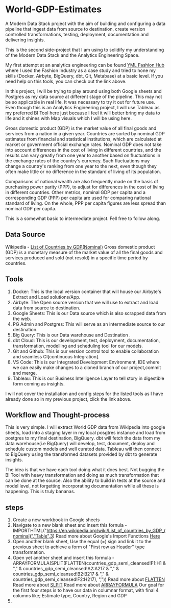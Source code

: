 # World-GDP-Estimates
A Modern Data Stack project with the aim of building and configuring a data pipeline that ingest data from source to destination,  create version controlled transformations, testing, deployment, documentation and delivering insights.

This is the second side-project that I am using to solidify my understanding of the Modern Data Stack and the Analytics Engineering Space.

My first attempt at an analytics engineering can be found [YML Fashion Hub](https://github.com/olatkem2/YML-Fashion-Hub---dbt-project) where I used the Fashion Industry as a case study and tried to hone my skills (Docker, Airbyte, BigQuery, dbt, Git, Metabase) at a basic level.
If you need help on this tools, you can check out the link above.

In this project, I will be trying to play around using both Google sheets and Postgres as my data source at different stage of the pipeline. This may not be so applicable in real life, It was necessary to try it out for future use. 
Even though this is an Analytics Engineering project, I will use Tableau as my preferred BI Tool here just because I feel it will better bring my data to life and it shines with Map visuals which I will be using here.

Gross domestic product (GDP) is the market value of all final goods and services from a nation in a given year. Countries are sorted by nominal GDP estimates from financial and statistical institutions, which are calculated at market or government official exchange rates. 
Nominal GDP does not take into account differences in the cost of living in different countries, and the results can vary greatly from one year to another based on fluctuations in the exchange rates of the country's currency. Such fluctuations may change a country's 
ranking from one year to the next, even though they often make little or no difference in the standard of living of its population.

Comparisons of national wealth are also frequently made on the basis of purchasing power parity (PPP), to adjust for differences in the cost of living in different countries. Other metrics, nominal GDP per capita and a corresponding GDP (PPP) per capita are used for 
comparing national standard of living. On the whole, PPP per capita figures are less spread than nominal GDP per capita.

This is a somewhat basic to intermediate project. Fell free to follow along.

## Data Source

Wikipedia - [List of Countries by GDP(Nominal)](https://en.wikipedia.org/wiki/List_of_countries_by_GDP_(nominal))
Gross domestic product (GDP) is a monetary measure of the market value of all the final goods and services produced and sold (not resold) in a specific time period
by countries.

## Tools 

1. Docker: This is the local version container that will house our Airbyte's Extract and Load solutions/App.
2. Airbyte: The Open source version that we will use to extract and load data from source to destination.
3. Google Sheets: This is our Data source which is also scrapped data from the web.
4. PG Admin and Postgres: This will serve as an intermediate source to our destination.
5. Big Query: This is our Data warehouse and Destination .
6. dbt Cloud: This is our development, test, deployment, documentation, transformation, modelling and scheduling tool for our models.
7. Git and Github: This is our version control tool to enable collaboration and seamless CI[continuous Integration].
8. VS Code: This is our Integrated Development Environment, IDE where we can easily make changes to a cloned branch of our project,commit and merge.
9. Tableau: This is our Business Intelligence Layer to tell story in digestible form coming as insights.

I will not cover the installation and config steps for the listed tools as I have already done so in my previous project, click the link above.

## Workflow and Thought-process

This is very simple. I will extract World GDP data from Wikipedia into google sheets, load into a staging layer in my local posgtres instance and load from postgres to my final destination, BigQuery.
dbt will fetch the data from my data warehouse(i.e BigQuery) will develop, test, document, deploy and schedule custom models and well curated data.
Tableau will then connect to BigQuery using the transformed datasets provided by dbt to generate insights.

The idea is that we have each tool doing what it does best. Not bugging the BI Tool with heavy transformation and doing as much transformation 
that can be done at the source. Also the ability to build in tests at the source and model level, not forgetting incorporating documentation while all these is happening. 
This is truly bananas.

## steps
1. Create a new workbook in Google sheets
2. Navigate to a new blank sheet and insert this fornula - IMPORTHTML("https://en.wikipedia.org/wiki/List_of_countries_by_GDP_(nominal)","Table",3)
    Read more about Google's Import Functions [Here](https://support.google.com/docs/answer/3093339?hl=en&ref_topic=9199554)
3. Open another blank sheet, Use the equal (=) sign and link it to the previous sheet to achieve a form of "First row as Header" type transformation.
4. Open yet another sheet and insert this formula -  ARRAYFORMULA(SPLIT(FLATTEN(countries_gdp_semi_cleansed!F1:H1 & "," & countries_gdp_semi_cleansed!A2:A217 & "," & countries_gdp_semi_cleansed!B2:B217 & "," & countries_gdp_semi_cleansed!F2:H217), ","))
    Read more about [FLATTEN](https://support.google.com/docs/answer/10307761?hl=en)
    Read more about [SLPIT](https://support.google.com/docs/answer/3094136?hl=en)
    Read more about [ARRAYFORMULA](https://support.google.com/docs/answer/3093275?hl=en)
 Our goal for the first four steps is to have our data in columnar format, with final 4 columns like; Estimate type, Country, Region and GDP
5. 